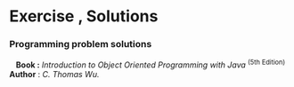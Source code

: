 # Exercise , Solutions
### Programming problem solutions
&nbsp;&nbsp;&nbsp;__Book :__  *Introduction to Object Oriented Programming with Java* <sup>(5th Edition)</sup>  
__Author__ :   *C. Thomas Wu.*
